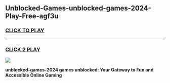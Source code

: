 
## Unblocked-Games-unblocked-games-2024-Play-Free-agf3u
<h3>
<a href="https://premium76.site?title=unblocked-games-2024&ref=17A">CLICK TO PLAY</a></h3>
<hr>

<h3>
<a href="https://premium76.site?title=unblocked-games-2024&ref=17A">CLICK 2 PLAY</a>
  
</h3>

<a href="https://premium76.site?title=unblocked-games-2024&ref=17A"><img src="https://clearcache.store/games.png"></a>


**unblocked-games-2024 games unblocked: Your Gateway to Fun and Accessible Online Gaming**
